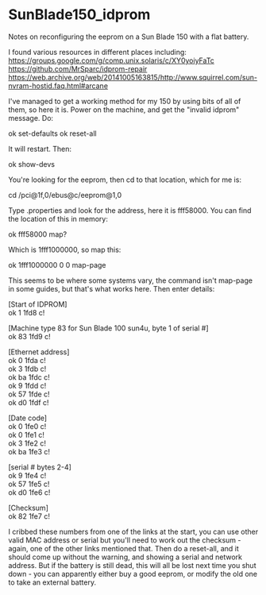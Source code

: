 # SunBlade150_idprom
Notes on reconfiguring the eeprom on a Sun Blade 150 with a flat battery.

I found various resources in different places including:
https://groups.google.com/g/comp.unix.solaris/c/XY0yoiyFaTc
https://github.com/MrSparc/idprom-repair
https://web.archive.org/web/20141005163815/http://www.squirrel.com/sun-nvram-hostid.faq.html#arcane

I've managed to get a working method for my 150 by using bits of all of them, so here it is. Power on the machine, and get the "invalid idprom" message. Do:

ok set-defaults
ok reset-all 

It will restart. Then:

ok show-devs

You're looking for the eeprom, then cd to that location, which for me is:

cd /pci@1f,0/ebus@c/eeprom@1,0

Type .properties and look for the address, here it is fff58000. You can find the location of this in memory:

ok fff58000 map?

Which is 1fff1000000, so map this:

ok 1fff1000000 0 0 map-page

This seems to be where some systems vary, the command isn't map-page in some guides, but that's what works here. Then enter details:

[Start of IDPROM]\
ok 1 1fd8 c!

[Machine type 83 for Sun Blade 100 sun4u, byte 1 of serial #]\
ok 83 1fd9 c!

[Ethernet address]\
ok 0 1fda c!\
ok 3 1fdb c!\
ok ba 1fdc c!\
ok 9 1fdd c!\
ok 57 1fde c!\
ok d0 1fdf c!

[Date code]\
ok 0 1fe0 c! \
ok 0 1fe1 c!\
ok 3 1fe2 c!\
ok ba 1fe3 c!

[serial # bytes 2-4]\
ok 9 1fe4 c! \
ok 57 1fe5 c!\
ok d0 1fe6 c!

[Checksum] \
ok 82 1fe7 c! 

I cribbed these numbers from one of the links at the start, you can use other valid MAC address or serial but you'll need to work out the checksum - again, one of the other links mentioned that. Then do a reset-all, and it should come up without the warning, and showing a serial and network address. But if the battery is still dead, this will all be lost next time you shut down - you can apparently either buy a good eeprom, or modify the old one to take an external battery.
